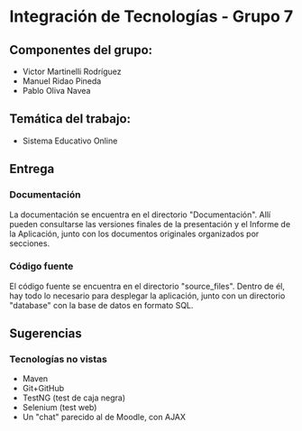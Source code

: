 # Integración de Tecnologías - Grupo 7

## Componentes del grupo:
* Victor Martinelli Rodríguez
* Manuel Ridao Pineda
* Pablo Oliva Navea

## Temática del trabajo:
* Sistema Educativo Online
## Entrega

### Documentación

La documentación se encuentra en el directorio "Documentación". Allí pueden consultarse las versiones finales de la presentación y el Informe de la Aplicación, junto con los documentos originales organizados por secciones.

### Código fuente
El código fuente se encuentra en el directorio "source_files". Dentro de él, hay todo lo necesario para desplegar la aplicación, junto con un directorio "database" con la base de datos en formato SQL. 


## Sugerencias

### Tecnologías no vistas
* Maven
* Git+GitHub
* TestNG (test de caja negra)
* Selenium (test web)
* Un "chat" parecido al de Moodle, con AJAX
